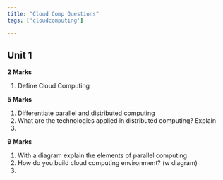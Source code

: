```yaml
---
title: "Cloud Comp Questions"
tags: ['cloudcomputing']

---
```


## Unit 1

**2 Marks**
1. Define Cloud Computing

**5 Marks**
1. Differentiate parallel and distributed computing
2.  What are the technologies applied in distributed computing? Explain
3.    
   
**9 Marks**
1. With a diagram explain the elements of parallel computing 
2. How do you build cloud computing environment? (w diagram)
3. 